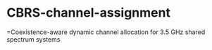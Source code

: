 # CBRS-channel-assignment
=Coexistence-aware dynamic channel allocation for 3.5 GHz shared spectrum systems
